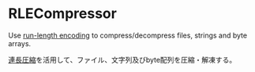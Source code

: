 # RLECompressor
Use [run-length encoding](https://en.wikipedia.org/wiki/Run-length_encoding) to compress/decompress files, strings and byte arrays.

[連長圧縮](https://ja.wikipedia.org/wiki/%E9%80%A3%E9%95%B7%E5%9C%A7%E7%B8%AE)を活用して、ファイル、文字列及びbyte配列を圧縮・解凍する。
